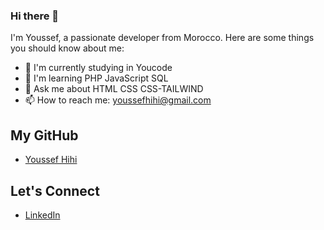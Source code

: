 ### Hi there 👋
I'm Youssef, a passionate developer from  Morocco. Here are some things you should know about me:

- 🚀 I'm currently studying in Youcode
- 🌱 I'm learning PHP JavaScript SQL 
- 💬 Ask me about HTML CSS CSS-TAILWIND
- 📫 How to reach me: youssefhihi@gmail.com

## My GitHub

- [Youssef Hihi](https://github.com/youssefhihi)

## Let's Connect

- [LinkedIn](https://www.linkedin.com/in/youssef-hihi-566b5b2a4)
